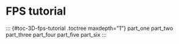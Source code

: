FPS tutorial
============

::: {#toc-3D-fps-tutorial .toctree maxdepth="1"}
part\_one part\_two part\_three part\_four part\_five part\_six
:::
